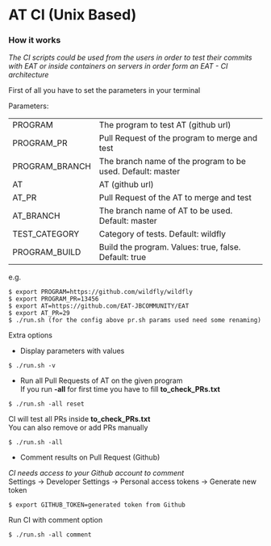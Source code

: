 AT CI (Unix Based)
===================

### How it works
*The CI scripts could be used from the users in order to test their commits with EAT or inside containers on servers in order form an EAT - CI architecture*

First of all you have to set the parameters in your terminal

Parameters:
<table>
<tr>
<td>PROGRAM</td>
<td>The program to test AT (github url)</td>
</tr>
<tr>
<td>PROGRAM_PR</td>
<td>Pull Request of the program to merge and test</td>
</tr>
<tr>
<td>PROGRAM_BRANCH</td>
<td>The branch name of the program to be used. Default: master</td>
</tr>
<tr>
<td>AT</td>
<td>AT (github url)</td>
</tr>
<tr>
<td>AT_PR</td>
<td>Pull Request of the AT to merge and test</td>
</tr>
<tr>
<td>AT_BRANCH</td>
<td>The branch name of AT to be used. Default: master</td>
</tr>
<tr>
<td>TEST_CATEGORY</td>
<td>Category of tests. Default: wildfly</td>
</tr>
<tr>
<td>PROGRAM_BUILD</td>
<td>Build the program. Values: true, false. Default: true</td>
</tr>
</table>

e.g.
```
$ export PROGRAM=https://github.com/wildfly/wildfly
$ export PROGRAM_PR=13456
$ export AT=https://github.com/EAT-JBCOMMUNITY/EAT
$ export AT_PR=29
$ ./run.sh (for the config above pr.sh params used need some renaming)
```

Extra options 
- Display parameters with values
```
$ ./run.sh -v
```

- Run all Pull Requests of AT on the given program  
If you run **-all** for first time you have to fill **to_check_PRs.txt**
```
$ ./run.sh -all reset
```
CI will test all PRs inside **to_check_PRs.txt**  
You can also remove or add PRs manually
```
$ ./run.sh -all
```

- Comment results on Pull Request (Github)  
  
*CI needs access to your Github account to comment*  
Settings -> Developer Settings -> Personal access tokens -> Generate new token
```
$ export GITHUB_TOKEN=generated token from Github
```
Run CI with comment option
```
$ ./run.sh -all comment
```
